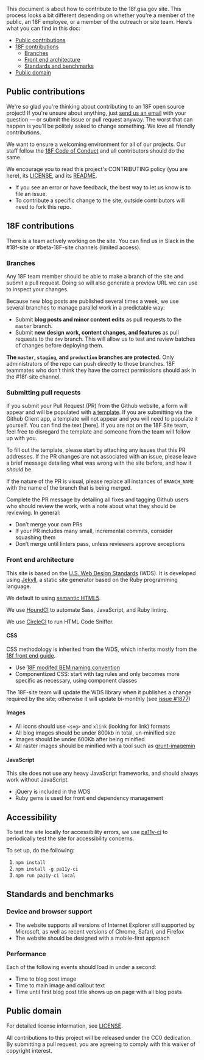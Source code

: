 This document is about how to contribute to the 18f.gsa.gov site. This process looks a bit different depending on whether you’re a member of the public, an 18F employee, or a member of the outreach or site team. Here’s what you can find in this doc:

* [Public contributions](#public-contributions)
* [18F contributions](#18f-contributions)
    - [Branches](#branches)
    - [Front end architecture](#front-end-architecture)
    - [Standards and benchmarks](#standards-and-benchmarks)
* [Public domain](#public-domain)

## Public contributions

We're so glad you're thinking about contributing to an 18F open source project! If you're unsure about anything, just [send us an email](mailto:18f@gsa.gov) with your question — or submit the issue or pull request anyway. The worst that can happen is you'll be politely asked to change something. We love all friendly contributions.

We want to ensure a welcoming environment for all of our projects. Our staff follow the [18F Code of Conduct](https://github.com/18F/code-of-conduct/blob/master/code-of-conduct.md) and all contributors should do the same.

We encourage you to read this project's CONTRIBUTING policy (you are here), its [LICENSE](LICENSE.md), and its [README](README.md).

* If you see an error or have feedback, the best way to let us know is to file an issue.
* To contribute a specific change to the site, outside contributors will need to fork this repo.

## 18F contributions

There is a team actively working on the site. You can find us in Slack in the #18f-site or #beta-18F-site channels (limited access).

### Branches

Any 18F team member should be able to make a branch of the site and submit a pull request. Doing so will also generate a preview URL we can use to inspect your changes.

Because new blog posts are published several times a week, we use several branches to manage parallel work in a predictable way:

* Submit **blog posts and minor content edits** as pull requests to the `master` branch.
* Submit **new design work, content changes, and features** as pull requests to the `dev` branch. This will allow us to test and review batches of changes before deploying them.

**The `master`, `staging`, and `production` branches are protected.** Only administrators of the repo can push directly to those branches. 18F teammates who don’t think they have the correct permissions should ask in the #18f-site channel.

### Submitting pull requests

If you submit your Pull Request (PR) from the Github website, a form will appear and will be populated with [a template](PULL_REQUEST_TEMPLATE.md). If you are submitting via the Github Client app, a template will not appear and you will need to populate it yourself. You can find the text [here]. If you are not on the 18F Site team, feel free to disregard the template and someone from the team will follow up with you.

To fill out the template, please start by attaching any issues that this PR addresses. If the PR changes are not associated with an issue, please leave a brief message detailing what was wrong with the site before, and how it _should_ be.

If the nature of the PR is visual, please replace all instances of `BRANCH_NAME` with the name of the branch that is being merged.

Complete the PR message by detailing all fixes and tagging Github users who should review the work, with a note about what they should be reviewing. In general:

- Don’t merge your own PRs
- If your PR includes many small, incremental commits, consider squashing them
- Don’t merge until linters pass, unless reviewers approve exceptions

### Front end architecture

This site is based on the [U.S.
Web Design Standards](https://standards.usa.gov/) (WDS). It is developed using [Jekyll](https://jekyllrb.com/), a static site generator based on the Ruby programming language.

We default to using [semantic HTML5](http://www.w3schools.com/html/html5_semantic_elements.asp).

We use [HoundCI](https://houndci.com/) to automate Sass, JavaScript, and Ruby linting.

We use [CircleCI](https://circleci.com/) to run HTML Code Sniffer.

#### CSS

CSS methodology is inherited from the WDS, which inherits mostly from the [18f front end guide](https://pages.18f.gov/frontend/css-coding-styleguide/architecture/).

- Use [18F modifed BEM naming convention](https://pages.18f.gov/frontend/css-coding-styleguide/naming/)
- Componentized CSS: start with tag rules and only becomes more specific as necessary, using component classes

The 18F-site team will update the WDS library when it publishes a change required by the site; otherwise it will update bi-monthly (see [issue #1877](https://github.com/18F/18f.gsa.gov/issues/1877))

#### Images

- All icons should use  `<svg>` and `xlink` (looking for link) formats
- All blog images should be under 800kb in total, un-minified size
- Images should be under 600Kb after being minified
- All raster images should be minified with a tool such as [grunt-imagemin](https://github.com/gruntjs/grunt-contrib-imagemin)

#### JavaScript

This site does not use any heavy JavaScript frameworks, and should always work without JavaScript.

- jQuery is included in the WDS
- Ruby gems is used for front end dependency management

## Accessibility

To test the site locally for accessibility errors, we use [pa11y-ci](https://github.com/pa11y/ci) to periodically test the site for accessibility concerns.

To set up, do the following:

1. `npm install`
2. `npm install -g pa11y-ci`
3. `npm run pa11y-ci local`

## Standards and benchmarks

### Device and browser support

- The website supports all versions of Internet Explorer still supported by Microsoft, as well as recent versions of Chrome, Safari, and Firefox
- The website should be designed with a mobile-first approach

### Performance

Each of the following events should load in under a second:

- Time to blog post image
- Time to main image and callout text
- Time until first blog post title shows up on page with all blog posts

## Public domain

For detailed license information, see [LICENSE](LICENSE.md).

All contributions to this project will be released under the CC0 dedication. By submitting a pull request, you are agreeing to comply with this waiver of copyright interest.
